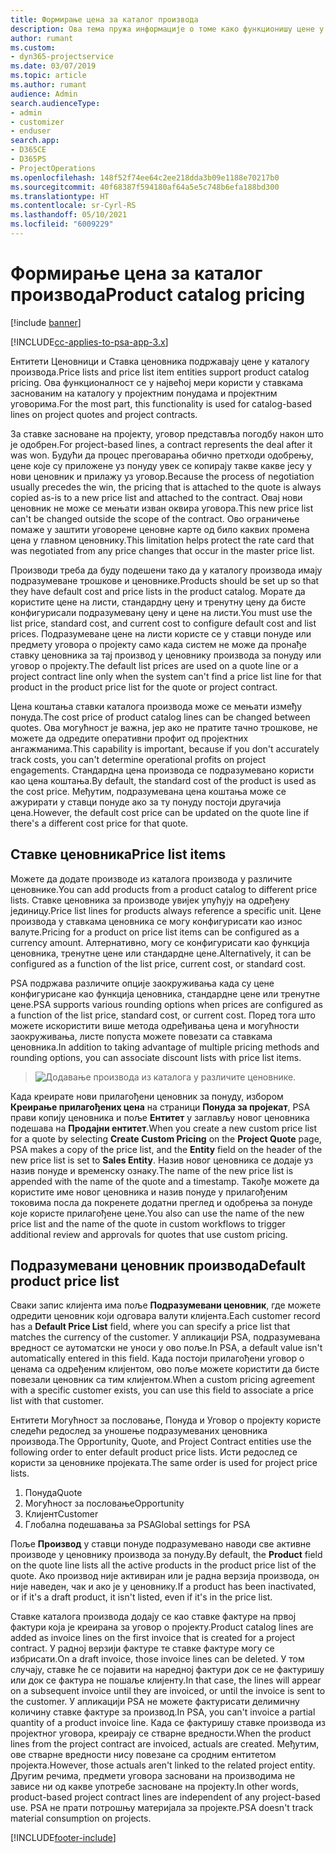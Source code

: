 ```yaml
---
title: Формирање цена за каталог производа
description: Ова тема пружа информације о томе како функционишу цене у каталогу производа у апликацији Dynamics 365 Project Service Automation (PSA).
author: rumant
ms.custom:
- dyn365-projectservice
ms.date: 03/07/2019
ms.topic: article
ms.author: rumant
audience: Admin
search.audienceType:
- admin
- customizer
- enduser
search.app:
- D365CE
- D365PS
- ProjectOperations
ms.openlocfilehash: 148f52f74ee64c2ee218dda3b09e1188e70217b0
ms.sourcegitcommit: 40f68387f594180af64a5e5c748b6efa188bd300
ms.translationtype: HT
ms.contentlocale: sr-Cyrl-RS
ms.lasthandoff: 05/10/2021
ms.locfileid: "6009229"
---
```

# <a name="product-catalog-pricing"></a><span data-ttu-id="8bf90-103">Формирање цена за каталог производа</span><span class="sxs-lookup"><span data-stu-id="8bf90-103">Product catalog pricing</span></span> 

[!include [banner](../includes/psa-now-project-operations.md)]

[!INCLUDE[cc-applies-to-psa-app-3.x](../includes/cc-applies-to-psa-app-3x.md)]


<span data-ttu-id="8bf90-104">Ентитети Ценовници и Ставка ценовника подржавају цене у каталогу производа.</span><span class="sxs-lookup"><span data-stu-id="8bf90-104">Price lists and price list item entities support product catalog pricing.</span></span> <span data-ttu-id="8bf90-105">Ова функционалност се у највећој мери користи у ставкама заснованим на каталогу у пројектним понудама и пројектним уговорима.</span><span class="sxs-lookup"><span data-stu-id="8bf90-105">For the most part, this functionality is used for catalog-based lines on project quotes and project contracts.</span></span>

<span data-ttu-id="8bf90-106">За ставке засноване на пројекту, уговор представља погодбу након што је одобрен.</span><span class="sxs-lookup"><span data-stu-id="8bf90-106">For project-based lines, a contract represents the deal after it was won.</span></span> <span data-ttu-id="8bf90-107">Будући да процес преговарања обично претходи одобрењу, цене које су приложене уз понуду увек се копирају такве какве јесу у нови ценовник и прилажу уз уговор.</span><span class="sxs-lookup"><span data-stu-id="8bf90-107">Because the process of negotiation usually precedes the win, the pricing that is attached to the quote is always copied as-is to a new price list and attached to the contract.</span></span> <span data-ttu-id="8bf90-108">Овај нови ценовник не може се мењати изван оквира уговора.</span><span class="sxs-lookup"><span data-stu-id="8bf90-108">This new price list can't be changed outside the scope of the contract.</span></span> <span data-ttu-id="8bf90-109">Ово ограничење помаже у заштити уговорене ценовне карте од било каквих промена цена у главном ценовнику.</span><span class="sxs-lookup"><span data-stu-id="8bf90-109">This limitation helps protect the rate card that was negotiated from any price changes that occur in the master price list.</span></span>

<span data-ttu-id="8bf90-110">Производи треба да буду подешени тако да у каталогу производа имају подразумеване трошкове и ценовнике.</span><span class="sxs-lookup"><span data-stu-id="8bf90-110">Products should be set up so that they have default cost and price lists in the product catalog.</span></span> <span data-ttu-id="8bf90-111">Морате да користите цене на листи, стандардну цену и тренутну цену да бисте конфигурисали подразумевану цену и цене на листи.</span><span class="sxs-lookup"><span data-stu-id="8bf90-111">You must use the list price, standard cost, and current cost to configure default cost and list prices.</span></span> <span data-ttu-id="8bf90-112">Подразумеване цене на листи користе се у ставци понуде или предмету уговора о пројекту само када систем не може да пронађе ставку ценовника за тај производ у ценовнику производа за понуду или уговор о пројекту.</span><span class="sxs-lookup"><span data-stu-id="8bf90-112">The default list prices are used on a quote line or a project contract line only when the system can't find a price list line for that product in the product price list for the quote or project contract.</span></span>

<span data-ttu-id="8bf90-113">Цена коштања ставки каталога производа може се мењати између понуда.</span><span class="sxs-lookup"><span data-stu-id="8bf90-113">The cost price of product catalog lines can be changed between quotes.</span></span> <span data-ttu-id="8bf90-114">Ова могућност је важна, јер ако не пратите тачно трошкове, не можете да одредите оперативни профит од пројектних ангажманима.</span><span class="sxs-lookup"><span data-stu-id="8bf90-114">This capability is important, because if you don't accurately track costs, you can't determine operational profits on project engagements.</span></span> <span data-ttu-id="8bf90-115">Стандардна цена производа се подразумевано користи као цена коштања.</span><span class="sxs-lookup"><span data-stu-id="8bf90-115">By default, the standard cost of the product is used as the cost price.</span></span> <span data-ttu-id="8bf90-116">Међутим, подразумевана цена коштања може се ажурирати у ставци понуде ако за ту понуду постоји другачија цена.</span><span class="sxs-lookup"><span data-stu-id="8bf90-116">However, the default cost price can be updated on the quote line if there's a different cost price for that quote.</span></span>

## <a name="price-list-items"></a><span data-ttu-id="8bf90-117">Ставке ценовника</span><span class="sxs-lookup"><span data-stu-id="8bf90-117">Price list items</span></span>

<span data-ttu-id="8bf90-118">Можете да додате производе из каталога производа у различите ценовнике.</span><span class="sxs-lookup"><span data-stu-id="8bf90-118">You can add products from a product catalog to different price lists.</span></span> <span data-ttu-id="8bf90-119">Ставке ценовника за производе увијек упућују на одређену јединицу.</span><span class="sxs-lookup"><span data-stu-id="8bf90-119">Price list lines for products always reference a specific unit.</span></span> <span data-ttu-id="8bf90-120">Цене производа у ставкама ценовника се могу конфигурисати као износ валуте.</span><span class="sxs-lookup"><span data-stu-id="8bf90-120">Pricing for a product on price list items can be configured as a currency amount.</span></span> <span data-ttu-id="8bf90-121">Алтернативно, могу се конфигурисати као функција ценовника, тренутне цене или стандардне цене.</span><span class="sxs-lookup"><span data-stu-id="8bf90-121">Alternatively, it can be configured as a function of the list price, current cost, or standard cost.</span></span>

<span data-ttu-id="8bf90-122">PSA подржава различите опције заокруживања када су цене конфигурисане као функција ценовника, стандардне цене или тренутне цене.</span><span class="sxs-lookup"><span data-stu-id="8bf90-122">PSA supports various rounding options when prices are configured as a function of the list price, standard cost, or current cost.</span></span> <span data-ttu-id="8bf90-123">Поред тога што можете искористити више метода одређивања цена и могућности заокруживања, листе попуста можете повезати са ставкама ценовника.</span><span class="sxs-lookup"><span data-stu-id="8bf90-123">In addition to taking advantage of multiple pricing methods and rounding options, you can associate discount lists with price list items.</span></span> 

> ![Додавање производа из каталога у различите ценовнике.](media/basic-guide-16.png)

<span data-ttu-id="8bf90-125">Када креирате нови прилагођени ценовник за понуду, избором **Креирање прилагођених цена** на страници **Понуда за пројекат**, PSA прави копију ценовника и поље **Ентитет** у заглављу новог ценовника подешава на **Продајни ентитет**.</span><span class="sxs-lookup"><span data-stu-id="8bf90-125">When you create a new custom price list for a quote by selecting **Create Custom Pricing** on the **Project Quote** page, PSA makes a copy of the price list, and the **Entity** field on the header of the new price list is set to **Sales Entity**.</span></span> <span data-ttu-id="8bf90-126">Назив новог ценовника се додаје уз назив понуде и временску ознаку.</span><span class="sxs-lookup"><span data-stu-id="8bf90-126">The name of the new price list is appended with the name of the quote and a timestamp.</span></span> <span data-ttu-id="8bf90-127">Такође можете да користите име новог ценовника и назив понуде у прилагођеним токовима посла да покренете додатни преглед и одобрења за понуде које користе прилагођене цене.</span><span class="sxs-lookup"><span data-stu-id="8bf90-127">You also can use the name of the new price list and the name of the quote in custom workflows to trigger additional review and approvals for quotes that use custom pricing.</span></span>

 
## <a name="default-product-price-list"></a><span data-ttu-id="8bf90-128">Подразумевани ценовник производа</span><span class="sxs-lookup"><span data-stu-id="8bf90-128">Default product price list</span></span>
<span data-ttu-id="8bf90-129">Сваки запис клијента има поље **Подразумевани ценовник**, где можете одредити ценовник који одговара валути клијента.</span><span class="sxs-lookup"><span data-stu-id="8bf90-129">Each customer record has a **Default Price List** field, where you can specify a price list that matches the currency of the customer.</span></span> <span data-ttu-id="8bf90-130">У апликацији PSA, подразумевана вредност се аутоматски не уноси у ово поље.</span><span class="sxs-lookup"><span data-stu-id="8bf90-130">In PSA, a default value isn't automatically entered in this field.</span></span> <span data-ttu-id="8bf90-131">Када постоји прилагођени уговор о ценама са одређеним клијентом, ово поље можете користити да бисте повезали ценовник са тим клијентом.</span><span class="sxs-lookup"><span data-stu-id="8bf90-131">When a custom pricing agreement with a specific customer exists, you can use this field to associate a price list with that customer.</span></span>

<span data-ttu-id="8bf90-132">Ентитети Могућност за пословање, Понуда и Уговор о пројекту користе следећи редослед за уношење подразумеваних ценовника производа.</span><span class="sxs-lookup"><span data-stu-id="8bf90-132">The Opportunity, Quote, and Project Contract entities use the following order to enter default product price lists.</span></span> <span data-ttu-id="8bf90-133">Исти редослед се користи за ценовнике пројеката.</span><span class="sxs-lookup"><span data-stu-id="8bf90-133">The same order is used for project price lists.</span></span>

1.  <span data-ttu-id="8bf90-134">Понуда</span><span class="sxs-lookup"><span data-stu-id="8bf90-134">Quote</span></span>
2.  <span data-ttu-id="8bf90-135">Могућност за пословање</span><span class="sxs-lookup"><span data-stu-id="8bf90-135">Opportunity</span></span>
3.  <span data-ttu-id="8bf90-136">Клијент</span><span class="sxs-lookup"><span data-stu-id="8bf90-136">Customer</span></span>
4.  <span data-ttu-id="8bf90-137">Глобална подешавања за PSA</span><span class="sxs-lookup"><span data-stu-id="8bf90-137">Global settings for PSA</span></span>

<span data-ttu-id="8bf90-138">Поље **Производ** у ставци понуде подразумевано наводи све активне производе у ценовнику производа за понуду.</span><span class="sxs-lookup"><span data-stu-id="8bf90-138">By default, the **Product** field on the quote line lists all the active products in the product price list of the quote.</span></span> <span data-ttu-id="8bf90-139">Ако производ није активиран или је радна верзија производа, он није наведен, чак и ако је у ценовнику.</span><span class="sxs-lookup"><span data-stu-id="8bf90-139">If a product has been inactivated, or if it's a draft product, it isn't listed, even if it's in the price list.</span></span> 

<span data-ttu-id="8bf90-140">Ставке каталога производа додају се као ставке фактуре на првој фактури која је креирана за уговор о пројекту.</span><span class="sxs-lookup"><span data-stu-id="8bf90-140">Product catalog lines are added as invoice lines on the first invoice that is created for a project contract.</span></span> <span data-ttu-id="8bf90-141">У радној верзији фактуре те ставке фактуре могу се избрисати.</span><span class="sxs-lookup"><span data-stu-id="8bf90-141">On a draft invoice, those invoice lines can be deleted.</span></span> <span data-ttu-id="8bf90-142">У том случају, ставке ће се појавити на наредној фактури док се не фактуришу или док се фактура не пошаље клијенту.</span><span class="sxs-lookup"><span data-stu-id="8bf90-142">In that case, the lines will appear on a subsequent invoice until they are invoiced, or until the invoice is sent to the customer.</span></span> <span data-ttu-id="8bf90-143">У апликацији PSA не можете фактурисати делимичну количину ставке фактуре за производ.</span><span class="sxs-lookup"><span data-stu-id="8bf90-143">In PSA, you can't invoice a partial quantity of a product invoice line.</span></span> <span data-ttu-id="8bf90-144">Када се фактуришу ставке производа из пројектног уговора, креирају се стварне вредности.</span><span class="sxs-lookup"><span data-stu-id="8bf90-144">When the product lines from the project contract are invoiced, actuals are created.</span></span> <span data-ttu-id="8bf90-145">Међутим, ове стварне вредности нису повезане са сродним ентитетом пројекта.</span><span class="sxs-lookup"><span data-stu-id="8bf90-145">However, those actuals aren't linked to the related project entity.</span></span> <span data-ttu-id="8bf90-146">Другим речима, предмети уговора засновани на производима не зависе ни од какве употребе засноване на пројекту.</span><span class="sxs-lookup"><span data-stu-id="8bf90-146">In other words, product-based project contract lines are independent of any project-based use.</span></span> <span data-ttu-id="8bf90-147">PSA не прати потрошњу материјала за пројекте.</span><span class="sxs-lookup"><span data-stu-id="8bf90-147">PSA doesn't track material consumption on projects.</span></span>


[!INCLUDE[footer-include](../includes/footer-banner.md)]